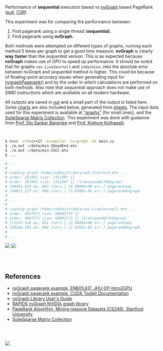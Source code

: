 Performance of **sequential** execution based vs [nvGraph] based PageRank
([pull], [CSR]).

This experiment was for comparing the performance between:
1. Find pagerank using a single thread (**sequential**).
2. Find pagerank using **nvGraph**.

Both methods were attempted on different types of graphs, running each method
5 times per graph to get a good time measure. **nvGraph** is clearly **way**
**faster** than the *sequential* version. This is as expected because
**nvGraph** makes use of *GPU* to speed up performance. It should be noted
that for graphs `soc-LiveJournal1` and `indochina-2004` the absolute error
between *nvGraph* and *sequential* method is higher. This could be because of
floating-point accuracy issues when generating input for [nvgraphPagerank()]
and by the order in which calculations are performed on both methods. Also note
that *sequential* approach does not make use of *SIMD instructions* which are
available on all modern hardware.

All outputs are saved in [out](out/) and a small part of the output is listed
here. Some [charts] are also included below, generated from [sheets]. The input
data used for this experiment is available at ["graphs"] (for small ones), and
the [SuiteSparse Matrix Collection]. This experiment was done with guidance
from [Prof. Dip Sankar Banerjee] and [Prof. Kishore Kothapalli].

<br>

```bash
$ nvcc -std=c++17 -Xcompiler -lnvgraph -O3 main.cu
$ ./a.out ~/data/min-1DeadEnd.mtx
$ ./a.out ~/data/min-2SCC.mtx
$ ...

# ...
#
# Loading graph /home/subhajit/data/web-Stanford.mtx ...
# order: 281903 size: 2312497 {}
# order: 281903 size: 2312497 {} (transposeWithDegree)
# [00393.616 ms; 063 iters.] [0.0000e+00 err.] pagerankSeq
# [00011.227 ms; 000 iters.] [5.0388e-06 err.] pagerankNvgraph
#
# ...
#
# Loading graph /home/subhajit/data/soc-LiveJournal1.mtx ...
# order: 4847571 size: 68993773 {}
# order: 4847571 size: 68993773 {} (transposeWithDegree)
# [11527.516 ms; 051 iters.] [0.0000e+00 err.] pagerankSeq
# [00168.264 ms; 000 iters.] [2.0581e-03 err.] pagerankNvgraph
#
# ...
```

[![](https://i.imgur.com/uFjTkDm.png)][sheets]
[![](https://i.imgur.com/N74HpJk.png)][sheets]

<br>
<br>


## References

- [nvGraph pagerank example, EN605.617, JHU-EP-Intro2GPU](https://github.com/JHU-EP-Intro2GPU/EN605.617/blob/master/module9/nvgraph_examples/nvgraph_Pagerank.cpp)
- [nvGraph pagerank example, CUDA Toolkit Documentation](https://docs.nvidia.com/cuda/archive/10.0/nvgraph/index.html#nvgraph-pagerank-example)
- [nvGraph Library User's Guide](https://docs.nvidia.com/cuda/archive/10.1/pdf/nvGRAPH_Library.pdf)
- [RAPIDS nvGraph NVIDIA graph library][nvGraph]
- [PageRank Algorithm, Mining massive Datasets (CS246), Stanford University](https://www.youtube.com/watch?v=ke9g8hB0MEo)
- [SuiteSparse Matrix Collection]

<br>
<br>

[![](https://i.imgur.com/iPxcsyw.jpg)](https://www.youtube.com/watch?v=fb4hqKzp_AA)

[Prof. Dip Sankar Banerjee]: https://sites.google.com/site/dipsankarban/
[Prof. Kishore Kothapalli]: https://cstar.iiit.ac.in/~kkishore/
[SuiteSparse Matrix Collection]: https://suitesparse-collection-website.herokuapp.com
["graphs"]: https://github.com/puzzlef/graphs
[nvGraph]: https://github.com/rapidsai/nvgraph
[nvgraphPagerank()]: https://docs.nvidia.com/cuda/archive/10.0/nvgraph/index.html#function-nvgraphpagerank
[pull]: https://github.com/puzzlef/pagerank-push-vs-pull
[CSR]: https://github.com/puzzlef/pagerank-class-vs-csr
[charts]: https://photos.app.goo.gl/4ndSneF8bFjyNxvS8
[sheets]: https://docs.google.com/spreadsheets/d/1GJkhoCRJAc7OXM56Vz8XbfPE8Iek2pp6Kf-PpTOmBAw/edit?usp=sharing
